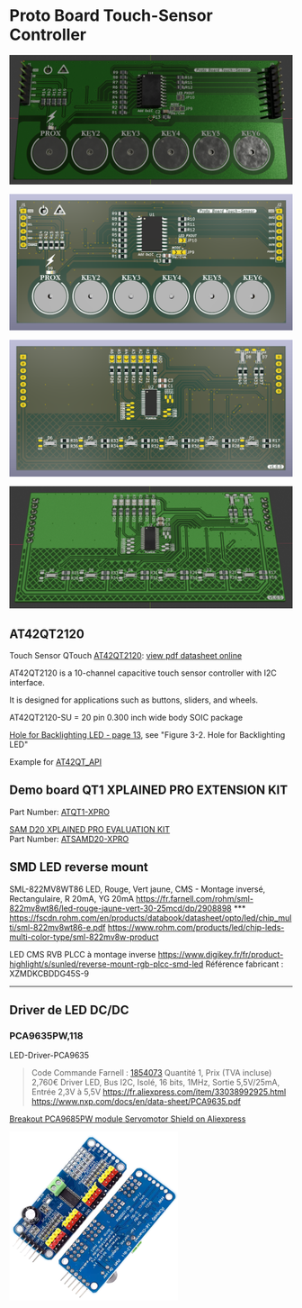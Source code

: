 # Proto Board Touch-Sensor Controller

![KiCad-QTouch-AT42QT2120-Top](images/KiCad-QTouch-AT42QT2120-Top-Blender.png)

![KiCad-QTouch-AT42QT2120-Top](images/KiCad-QTouch-AT42QT2120-Top-view.png)

![KiCad-QTouch-AT42QT2120-Bottom](images/KiCad-QTouch-AT42QT2120-Bottom-view.png)

![KiCad-QTouch-AT42QT2120-Bottom](images/KiCad-QTouch-AT42QT2120-Bottom-Blender.png)

## AT42QT2120

Touch Sensor QTouch [AT42QT2120](https://www.microchip.com/en-us/product/at42qt2120): [view pdf datasheet online](https://ww1.microchip.com/downloads/en/DeviceDoc/doc9634.pdf)

AT42QT2120 is a 10-channel capacitive touch sensor controller with I2C interface.

It is designed for applications such as buttons, sliders, and wheels.

AT42QT2120-SU = 20 pin 0.300 inch wide body SOIC package

[Hole for Backlighting LED - page 13](https://ww1.microchip.com/downloads/aemDocuments/documents/OTH/ApplicationNotes/ApplicationNotes/Atmel-42094-QTouch-Schematic-and-Layout-Checklist_ApplicationNote_AT02259.pdf), see "Figure 3-2. Hole for Backlighting LED"

Example for [AT42QT_API](https://github.com/SmartTech/AT42QT/blob/master/AT42QT_API/QT2120.h)

## Demo board QT1 XPLAINED PRO EXTENSION KIT

Part Number: [ATQT1-XPRO](https://www.microchip.com/en-us/development-tool/ATQT1-XPRO)

[SAM D20 XPLAINED PRO EVALUATION KIT](https://ww1.microchip.com/downloads/aemDocuments/documents/OTH/ProductDocuments/UserGuides/Atmel-42102-SAMD20-Xplained-Pro_User-Guide.pdf)<br>
Part Number: [ATSAMD20-XPRO](https://www.microchip.com/en-us/development-tool/ATSAMD20-XPRO)

## SMD LED reverse mount

SML-822MV8WT86
LED, Rouge, Vert jaune, CMS - Montage inversé, Rectangulaire, R 20mA, YG 20mA
https://fr.farnell.com/rohm/sml-822mv8wt86/led-rouge-jaune-vert-30-25mcd/dp/2908898 ***
https://fscdn.rohm.com/en/products/databook/datasheet/opto/led/chip_multi/sml-822mv8wt86-e.pdf
https://www.rohm.com/products/led/chip-leds-multi-color-type/sml-822mv8w-product

LED CMS RVB PLCC à montage inverse
https://www.digikey.fr/fr/product-highlight/s/sunled/reverse-mount-rgb-plcc-smd-led
Référence fabricant : XZMDKCBDDG45S-9

---

## Driver de LED DC/DC

### PCA9635PW,118

LED-Driver-PCA9635

> Code Commande Farnell : [1854073](https://fr.farnell.com/nxp/pca9635pw-118/driver-de-led-rgba-28-tssop/dp/1854073)
> Quantité 1, Prix (TVA incluse) 2,760€
> Driver LED, Bus I2C, Isolé, 16 bits, 1MHz, Sortie 5,5V/25mA, Entrée 2,3V à 5,5V
> https://fr.aliexpress.com/item/33038992925.html
> https://www.nxp.com/docs/en/data-sheet/PCA9635.pdf

[Breakout PCA9685PW module Servomotor Shield on Aliexpress](https://fr.aliexpress.com/item/1005007462728654.html)

<!-- ![aliexpress-module-servo-shield](images/aliexpress-module-servo-shield.png) -->

<img src="images/aliexpress-module-servo-shield.png" alt="aliexpress-module-servo-shield" width="300"/>
